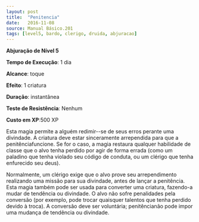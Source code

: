 ```yaml
---
layout: post
title:  "Penitencia"
date:   2016-11-08
source: Manual Básico.201
tags: [level5, bardo, clerigo, druida, abjuracao]
---
```


**Abjuração de Nível 5**

**Tempo de Execução**: 1 dia

**Alcance**: toque

**Efeito**: 1 criatura

**Duração**: instantânea

**Teste de Resistência**: Nenhum

**Custo em XP**:500 XP

Esta magia permite a alguém redimir--se de seus erros perante uma divindade.
A criatura deve estar sinceramente arrependida para que a penitênciafuncione. Se for o caso, a magia restaura qualquer habilidade de classe que o alvo tenha perdido por agir de forma errada (como um paladino que tenha violado seu código de conduta, ou um clérigo que tenha enfurecido seu deus). 

Normalmente, um clérigo exige que o alvo prove seu arrependimento realizando uma missão para sua divindade, antes de lançar a penitência.
Esta magia também pode ser usada para converter uma criatura, fazendo-a mudar de tendência ou divindade. 
O alvo não sofre penalidades pela conversão (por exemplo, pode trocar quaisquer talentos que tenha perdido devido à troca). A conversão deve ser voluntária; penitêncianão pode impor uma mudança de tendência ou divindade.